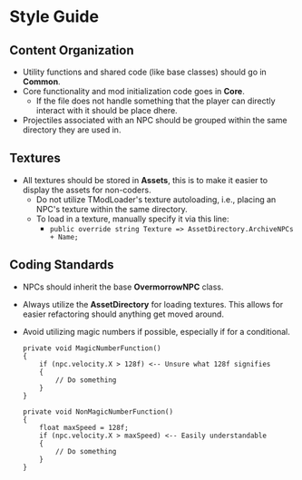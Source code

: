 # Style Guide

## Content Organization
- Utility functions and shared code (like base classes) should go in **Common**.
- Core functionality and mod initialization code goes in **Core**.
	- If the file does not handle something that the player can directly interact with it should be place dhere.
- Projectiles associated with an NPC should be grouped within the same directory they are used in.

## Textures
- All textures should be stored in **Assets**, this is to make it easier to display the assets for non-coders.
	- Do not utilize TModLoader's texture autoloading, i.e., placing an NPC's texture within the same directory.
	- To load in a texture, manually specify it via this line: 
		- `public override string Texture => AssetDirectory.ArchiveNPCs + Name;`

## Coding Standards
- NPCs should inherit the base **OvermorrowNPC** class.
- Always utilize the **AssetDirectory** for loading textures. This allows for easier refactoring should anything get moved around.

- Avoid utilizing magic numbers if possible, especially if for a conditional.
	```
	private void MagicNumberFunction() 
	{
		if (npc.velocity.X > 128f) <-- Unsure what 128f signifies
		{
			// Do something
		}
	}
	
	private void NonMagicNumberFunction() 
	{
		float maxSpeed = 128f;
		if (npc.velocity.X > maxSpeed) <-- Easily understandable
		{
			// Do something
		}
	}
	```


